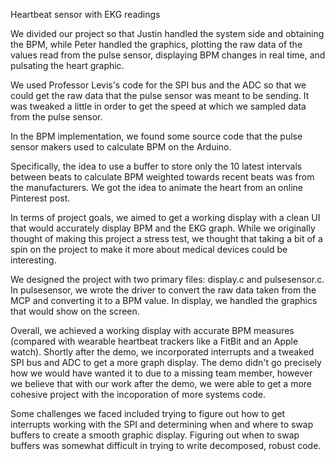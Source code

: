 Heartbeat sensor with EKG readings

We divided our project so that Justin handled the system side and obtaining the BPM, while Peter handled the graphics, plotting the raw data of the values read from the pulse sensor, displaying BPM changes in real time, and pulsating the heart graphic. 

We used Professor Levis's code for the SPI bus and the ADC so that we could get the raw data that the pulse sensor was meant to be sending. It was tweaked a little in order to get the speed at which we sampled data from the pulse sensor. 

In the BPM implementation, we found some source code that the pulse sensor makers used to calculate BPM on the Arduino. 

Specifically, the idea to use a buffer to store only the 10 latest intervals between beats to calculate BPM weighted towards recent beats was from the manufacturers.
We got the idea to animate the heart from an online Pinterest post.

In terms of project goals, we aimed to get a working display with a clean UI that would accurately display BPM and the EKG graph. While we originally thought of making this project a stress test, we thought that taking a bit of a spin on the project to make it more about medical devices could be interesting. 

We designed the project with two primary files: display.c and pulsesensor.c. In pulsesensor, we wrote the driver to convert the raw data taken from the MCP and converting it to a BPM value. In display, we handled the graphics that would show on the screen.

Overall, we achieved a working display with accurate BPM measures (compared with wearable heartbeat trackers like a FitBit and an Apple watch). Shortly after the demo, we incorporated interrupts and a tweaked SPI bus and ADC to get a more graph display. The demo didn't go precisely how we would have wanted it to due to a missing team member, however we believe that with our work after the demo, we were able to get a more cohesive project with the incoporation of more systems code.

Some challenges we faced included trying to figure out how to get interrupts working with the SPI and determining when and where to swap buffers to create a smooth graphic display. Figuring out when to swap buffers was somewhat difficult in trying to write decomposed, robust code.
